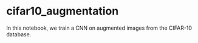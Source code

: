# cifar10_augmentation
In this notebook, we train a CNN on augmented images from the CIFAR-10 database.
